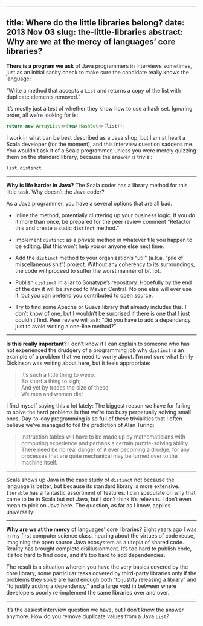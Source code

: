 --------------------------------------------------------------------------------
title:    Where do the little libraries belong?
date:     2013 Nov 03
slug:     the-little-libraries
abstract: Why are we at the mercy of languages’ core libraries?
--------------------------------------------------------------------------------

**There is a program we ask** of Java programmers in interviews sometimes, just
as an initial sanity check to make sure the candidate really knows the
language:

“Write a method that accepts a `List` and returns a copy of the list with
duplicate elements removed.”

It’s mostly just a test of whether they know how to use a hash set. Ignoring
order, all we’re looking for is:

```java
return new ArrayList<>(new HashSet<>(list));
```

I work in what can be best described as a Java shop, but I am at heart a Scala
developer (for the moment), and this interview question saddens me. You
wouldn’t ask it of a Scala programmer, unless you were merely quizzing them on
the standard library, because the answer is trivial:

```scala
list.distinct
```

---

**Why is life harder in Java?** The Scala coder has a library method for this
little task. Why doesn’t the Java coder?

As a Java programmer, you have a several options that are all bad.

* Inline the method, potentially cluttering up your business logic. If you do
  it more than once, be prepared for the peer review comment “Refactor this and
  create a static `distinct` method.”

* Implement `distinct` as a private method in whatever file you happen to be
  editing. But this won’t help you or anyone else next time.

* Add the `distinct` method to your organization’s “util” (a.k.a. “pile of
  miscellaneous shit”) project. Without any coherency to its surroundings, the
  code will proceed to suffer the worst manner of bit rot.

* Publish `distinct` in a jar to Sonatype’s repository. Hopefully by the end of
  the day it will be synced to Maven Central. No one else will ever use it, but
  you can pretend you contributed to open source.

* Try to find some Apache or Guava library that already includes this. I don’t
  know of one, but I wouldn’t be surprised if there is one that I just couldn’t
  find. Peer review will ask: “Did you have to add a dependency just to avoid
  writing a one-line method?”

---

**Is this really important?** I don’t know if I can explain to someone who has
not experienced the drudgery of a programming job why `distinct` is an example
of a problem that we need to worry about. I’m not sure what Emily Dickinson was
writing about here, but it feels appropriate:

> It’s such a little thing to weep,<br/>
> So short a thing to sigh;<br/>
> And yet by trades the size of these<br/>
> We men and women die!

I find myself saying this a lot lately: The biggest reason we have for failing
to solve the hard problems is that we’re too busy perpetually solving small
ones. Day-to-day programming is so full of these trivialities that I often
believe we’ve managed to foil the prediction of Alan Turing:

> Instruction tables will have to be made up by mathematicians with computing
> experience and perhaps a certain puzzle-solving ability. There need be no
> real danger of it ever becoming a drudge, for any processes that are quite
> mechanical may be turned over to the machine itself.

---

Scala shows up Java in the case study of `distinct` not because the language is
better, but because its standard library is more extensive. `Iterable` has a
fantastic assortment of features. I can speculate on why that came to be in
Scala but not Java, but I don’t think it’s relevant. I don’t even mean to pick
on Java here. The question, as far as I know, applies universally:

---

**Why are we at the mercy** of languages’ core libraries? Eight years ago I was
in my first computer science class, hearing about the virtues of code reuse,
imagining the open source Java ecosystem as a utopia of shared code. Reality
has brought complete disillusionment. It’s too hard to publish code, it’s too
hard to find code, and it’s too hard to add dependencies.

The result is a situation wherein you have the very basics covered by the core
library, some particular tasks covered by third-party libraries only if the
problems they solve are hard enough both “to justify releasing a library” and
“to justify adding a dependency,” and a large void in between where developers
poorly re-implement the same libraries over and over.

---

It’s the easiest interview question we have, but I don’t know the answer
anymore. How do you remove duplicate values from a Java `List`?
